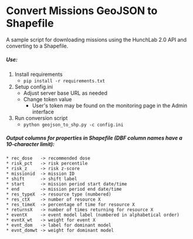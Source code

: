 # Convert Missions GeoJSON to Shapefile
A sample script for downloading missions using the HunchLab 2.0 API and converting to a Shapefile.

##### Use:
1.  Install requirements
    * `pip install -r requirements.txt`
2.  Setup config.ini
    * Adjust server base URL as needed
    * Change token value
      * User's token may be found on the monitoring page in the Admin interface
3.  Run conversion script
    * `python geojson_to_shp.py -c config.ini`
    
##### Output columns for properties in Shapefile (DBF column names have a 10-character limit):
    * rec_dose   -> recommended dose
    * risk_pct   -> risk percentile
    * risk_z     -> risk z-score
    * missionid  -> mission ID
    * shift      -> shift label
    * start      -> mission period start date/time
    * end        -> mission period end date/time
    * res_typeX  -> resource type (numbered)
    * res_ctX    -> number of resource X
    * res_timeX  -> percentage of time for resource X
    * returnsX   -> number of times returning for resource X
    * eventX     -> event model label (numbered in alphabetical order)
    * evntX_wt   -> weight for event X
    * evnt_dom   -> label for dominant model
    * evnt_domwt -> weight for dominant model
